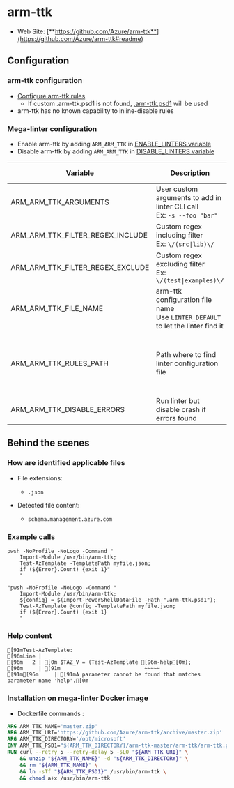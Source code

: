 <!-- markdownlint-disable MD033 MD041 -->
<!-- Generated by .automation/build.py, please do not update manually -->
# arm-ttk

- Web Site: [**https://github.com/Azure/arm-ttk**](https://github.com/Azure/arm-ttk#readme)

## Configuration

### arm-ttk configuration

- [Configure arm-ttk rules](https://docs.microsoft.com/en-us/azure/azure-resource-manager/templates/test-toolkit#customize-tests)
  - If custom .arm-ttk.psd1 is not found, [.arm-ttk.psd1](https://github.com/nvuillam/mega-linter/tree/master/TEMPLATES/.arm-ttk.psd1) will be used
- arm-ttk has no known capability to inline-disable rules

### Mega-linter configuration

- Enable arm-ttk by adding `ARM_ARM_TTK` in [ENABLE_LINTERS variable](https://github.com/nvuillam/mega-linter#activation-and-deactivation)
- Disable arm-ttk by adding `ARM_ARM_TTK` in [DISABLE_LINTERS variable](https://github.com/nvuillam/mega-linter#activation-and-deactivation)

| Variable | Description | Default value |
| ----------------- | -------------- | -------------- |
| ARM_ARM_TTK_ARGUMENTS | User custom arguments to add in linter CLI call<br/>Ex: `-s --foo "bar"` |  |
| ARM_ARM_TTK_FILTER_REGEX_INCLUDE | Custom regex including filter<br/>Ex: `\/(src\|lib)\/` | Include every file |
| ARM_ARM_TTK_FILTER_REGEX_EXCLUDE | Custom regex excluding filter<br/>Ex: `\/(test\|examples)\/` | Exclude no file |
| ARM_ARM_TTK_FILE_NAME | arm-ttk configuration file name</br>Use `LINTER_DEFAULT` to let the linter find it | `.arm-ttk.psd1` |
| ARM_ARM_TTK_RULES_PATH | Path where to find linter configuration file | Workspace folder, then Mega-Linter default rules |
| ARM_ARM_TTK_DISABLE_ERRORS | Run linter but disable crash if errors found | `false` |

## Behind the scenes

### How are identified applicable files

- File extensions:
  - `.json`

- Detected file content:
  - `schema.management.azure.com`


### Example calls

```shell
pwsh -NoProfile -NoLogo -Command "
    Import-Module /usr/bin/arm-ttk;
    Test-AzTemplate -TemplatePath myfile.json;
    if (${Error}.Count) {exit 1}"
    "

```

```shell
"pwsh -NoProfile -NoLogo -Command "
    Import-Module /usr/bin/arm-ttk;
    ${config} = $(Import-PowerShellDataFile -Path ".arm-ttk.psd1");
    Test-AzTemplate @config -TemplatePath myfile.json;
    if (${Error}.Count) {exit 1}
    "

```


### Help content

```shell
[91mTest-AzTemplate:
[96mLine |
[96m   2 | [0m $TAZ_V = (Test-AzTemplate [96m-help[0m);
[96m     | [91m                           ~~~~~
[91m[96m     | [91mA parameter cannot be found that matches parameter name 'help'.[0m

```

### Installation on mega-linter Docker image

- Dockerfile commands :
```dockerfile
ARG ARM_TTK_NAME='master.zip'
ARG ARM_TTK_URI='https://github.com/Azure/arm-ttk/archive/master.zip'
ARG ARM_TTK_DIRECTORY='/opt/microsoft'
ENV ARM_TTK_PSD1="${ARM_TTK_DIRECTORY}/arm-ttk-master/arm-ttk/arm-ttk.psd1"
RUN curl --retry 5 --retry-delay 5 -sLO "${ARM_TTK_URI}" \
    && unzip "${ARM_TTK_NAME}" -d "${ARM_TTK_DIRECTORY}" \
    && rm "${ARM_TTK_NAME}" \
    && ln -sTf "${ARM_TTK_PSD1}" /usr/bin/arm-ttk \
    && chmod a+x /usr/bin/arm-ttk
```

